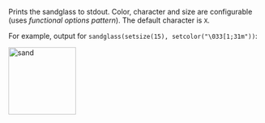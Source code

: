 Prints the sandglass to stdout.
Color, character and size are configurable (uses *functional options pattern*). The default character is `X`.

For example, output for `sandglass(setsize(15), setcolor("\033[1;31m"))`:

<img width="133" alt="sand" src="https://user-images.githubusercontent.com/62188694/145204463-0dcc174d-69b4-4e4d-b57e-bd0f75855db9.png">
